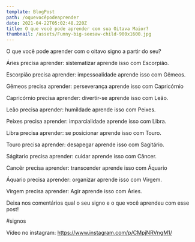 ```yaml
---
template: BlogPost
path: /oquevocêpodeaprender
date: 2021-04-22T05:02:48.220Z
title: O que você pode aprender com sua Oitava Maior?
thumbnail: /assets/Funny-big-seesaw-child-900x1600.jpg
---
```

O que você pode aprender com o oitavo signo a partir do seu?



Áries precisa aprender:
sistematizar
aprende isso com Escorpião.

Escorpião precisa aprender:
impessoalidade
aprende isso com Gêmeos.

Gêmeos precisa aprender:
perseverança
aprende isso com Capricórnio

Capricórnio precisa aprender:
divertir-se
aprende isso com Leão.

Leão precisa aprender:
humildade
aprende isso com Peixes.

Peixes precisa aprender:
imparcialidade
aprende isso com Libra.

Libra precisa aprender:
se posicionar
aprende isso com Touro.

Touro precisa aprender:
desapegar
aprende isso com Sagitário.

Ságitario precisa aprender:
cuidar
aprende isso com Câncer.

Cancêr precisa aprender:
transcender
aprende isso com Áquario

Áquario precisa aprender:
organizar
aprende isso com Virgem.

Virgem precisa aprender:
Agir
aprende isso com Áries.



Deixa nos comentários qual o seu signo e o que você aprendeu com esse post!



#signos

Vídeo no instagram: https://www.instagram.com/p/CMpjNRVngM1/
